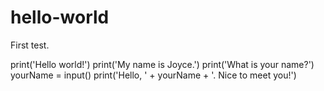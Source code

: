 # hello-world
First test.

print('Hello world!')
print('My name is Joyce.')
print('What is your name?')
yourName = input()
print('Hello, ' + yourName + '. Nice to meet you!')
